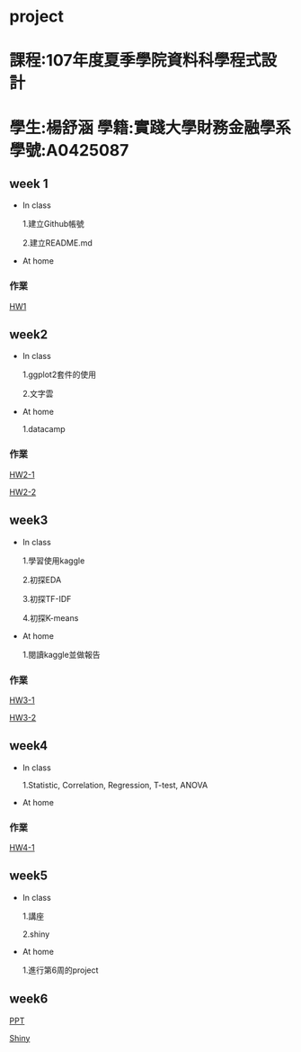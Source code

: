 # project
# 課程:107年度夏季學院資料科學程式設計 
# 學生:楊舒涵 學籍:實踐大學財務金融學系 學號:A0425087

## week 1
* In class

  1.建立Github帳號

  2.建立README.md

* At home


### 作業
[HW1](https://yshuhan.github.io/106summer_R_language/week1/HW1.html)


## week2
* In class

  1.ggplot2套件的使用
  
  2.文字雲

* At home
  
  1.datacamp
  
  
  
### 作業
[HW2-1](https://yshuhan.github.io/project/week2/HW2-1.html)

[HW2-2](https://yshuhan.github.io/project/week2/HW2-2.html) 


## week3
* In class
  
  1.學習使用kaggle
  
  2.初探EDA
  
  3.初探TF-IDF
  
  4.初探K-means

* At home
  
  1.閱讀kaggle並做報告
  
 

### 作業
[HW3-1](https://yshuhan.github.io/project/week3/HW3-1.html)

[HW3-2](https://yshuhan.github.io/project/week3/HW3-2.html)

## week4
* In class
  
  1.Statistic, Correlation, Regression, T-test, ANOVA

* At home
  
### 作業
[HW4-1](https://yshuhan.github.io/project/week4/HW4-1.html)


## week5
* In class
  
  1.講座
  
  2.shiny

* At home

  1.進行第6周的project
## week6

[PPT](https://docs.google.com/presentation/d/1f3kFYw02GqWO3Hvw_UdC8aNaPKEfN5g6jrdFDvZMe7U/edit?usp=sharing)

[Shiny](https://stephanie123.shinyapps.io/afternoonpro/)
